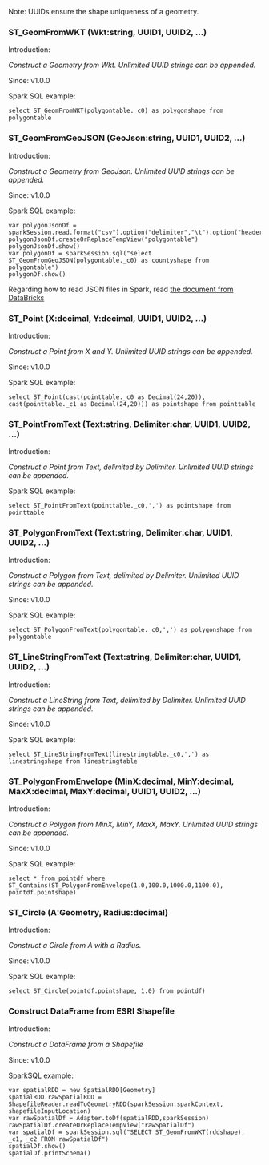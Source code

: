 Note: UUIDs ensure the shape uniqueness of a geometry.
### ST_GeomFromWKT (Wkt:string, UUID1, UUID2, ...)

Introduction:

*Construct a Geometry from Wkt. Unlimited UUID strings can be appended.*

Since: v1.0.0

Spark SQL example:
```
select ST_GeomFromWKT(polygontable._c0) as polygonshape from polygontable
```

### ST_GeomFromGeoJSON (GeoJson:string, UUID1, UUID2, ...)

Introduction:

*Construct a Geometry from GeoJson. Unlimited UUID strings can be appended.*

Since: v1.0.0

Spark SQL example:
```
var polygonJsonDf = sparkSession.read.format("csv").option("delimiter","\t").option("header","false").load(geoJsonGeomInputLocation)
polygonJsonDf.createOrReplaceTempView("polygontable")
polygonJsonDf.show()
var polygonDf = sparkSession.sql("select ST_GeomFromGeoJSON(polygontable._c0) as countyshape from polygontable")
polygonDf.show()
```

Regarding how to read JSON files in Spark, read [the document from DataBricks](https://docs.databricks.com/spark/latest/data-sources/read-json.html)


### ST_Point (X:decimal, Y:decimal, UUID1, UUID2, ...)

Introduction:

*Construct a Point from X and Y. Unlimited UUID strings can be appended.*

Since: v1.0.0

Spark SQL example:
```
select ST_Point(cast(pointtable._c0 as Decimal(24,20)), cast(pointtable._c1 as Decimal(24,20))) as pointshape from pointtable
```


### ST_PointFromText (Text:string, Delimiter:char, UUID1, UUID2, ...)

Introduction:

*Construct a Point from Text, delimited by Delimiter. Unlimited UUID strings can be appended.*

Spark SQL example:
```
select ST_PointFromText(pointtable._c0,',') as pointshape from pointtable
```

### ST_PolygonFromText (Text:string, Delimiter:char, UUID1, UUID2, ...)

Introduction:

*Construct a Polygon from Text, delimited by Delimiter. Unlimited UUID strings can be appended.*

Since: v1.0.0

Spark SQL example:
```
select ST_PolygonFromText(polygontable._c0,',') as polygonshape from polygontable
```

### ST_LineStringFromText (Text:string, Delimiter:char, UUID1, UUID2, ...)

Introduction:

*Construct a LineString from Text, delimited by Delimiter. Unlimited UUID strings can be appended.*

Since: v1.0.0

Spark SQL example:
```
select ST_LineStringFromText(linestringtable._c0,',') as linestringshape from linestringtable
```

### ST_PolygonFromEnvelope (MinX:decimal, MinY:decimal, MaxX:decimal, MaxY:decimal, UUID1, UUID2, ...)

Introduction:

*Construct a Polygon from MinX, MinY, MaxX, MaxY. Unlimited UUID strings can be appended.*

Since: v1.0.0

Spark SQL example:
```
select * from pointdf where ST_Contains(ST_PolygonFromEnvelope(1.0,100.0,1000.0,1100.0), pointdf.pointshape)
```

### ST_Circle (A:Geometry, Radius:decimal)

Introduction:

*Construct a Circle from A with a Radius.*

Since: v1.0.0

Spark SQL example:

```
select ST_Circle(pointdf.pointshape, 1.0) from pointdf)
```

### Construct DataFrame from ESRI Shapefile
Introduction:

*Construct a DataFrame from a Shapefile*

Since: v1.0.0

SparkSQL example:

```
var spatialRDD = new SpatialRDD[Geometry]
spatialRDD.rawSpatialRDD = ShapefileReader.readToGeometryRDD(sparkSession.sparkContext, shapefileInputLocation)
var rawSpatialDf = Adapter.toDf(spatialRDD,sparkSession)
rawSpatialDf.createOrReplaceTempView("rawSpatialDf")
var spatialDf = sparkSession.sql("SELECT ST_GeomFromWKT(rddshape), _c1, _c2 FROM rawSpatialDf")
spatialDf.show()
spatialDf.printSchema()
```